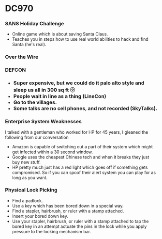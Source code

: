 <h1><strong>DC970</strong></h1>
<h3>SANS Holiday Challenge</h3>
    <ul>
      <li>Online game which is about saving Santa Claus.</li> 
      <li>Teaches you in steps how to use real world abilities to hack and find Santa (he's real).</li>
    </ul>
<h3>Over the Wire</h3>
<h3>DEFCON<h3>
    <ul>
      <li>Super expensive, but we could do it palo alto style and sleep us all in 300 sq ft ㋡</li>
      <li>People wait in line as a thing (LineCon)</li>
      <li>Go to the villages.</li>
      <li>Some talks are no cell phones, and not recorded (SkyTalks).</li>
    </ul>
 <h3>Enterprise System Weaknesses</h3>
 <p>I talked with a gentleman who worked for HP for 45 years, I gleaned the following from our conversation</p>
    <ul>
       <li>Amazon is capable of switching out a part of their system which might get infected within a 30 second window.</li>
       <li>Google uses the cheapest Chinese tech and when it breaks they just buy new stuff.</li>
       <li>HP pretty much just has a red light which goes off if something gets compromised. So if you can spoof their alert system you can play for as long as you want.</li>
    </ul>
<h3>Physical Lock Picking</h3>
    <ul>
        <li>Find a padlock.</li>
        <li>Use a key which has been bored down in a special way.</li>
        <li>Find a stapler, hairbrush, or ruler with a stamp attached.</li>
        <li>Insert your bored down key.</li>
        <li>Use your stapler, hairbrush, or ruler with a stamp attached to tap the bored key in an attempt actuate the pins in the lock while you apply pressure to the locking mechanism bar.</li>
    </ul>
 
       

    


